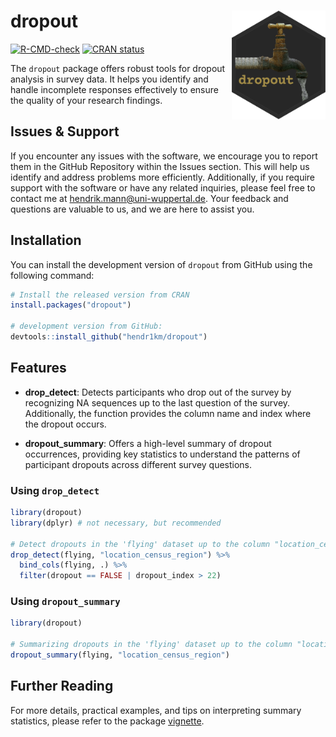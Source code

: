 # dropout <img src="man/figures/logo.png" align="right" width="150" />

<!-- badges: start -->
[![R-CMD-check](https://github.com/hendr1km/dropout/actions/workflows/R-CMD-check.yaml/badge.svg)](https://github.com/hendr1km/dropout/actions/workflows/R-CMD-check.yaml)
[![CRAN status](https://www.r-pkg.org/badges/version/dropout)](https://CRAN.R-project.org/package=dropout)
<!-- badges: end -->

The `dropout` package offers robust tools for dropout analysis in survey data. It helps you identify and handle incomplete responses effectively to ensure the quality of your research findings.

## Issues & Support

If you encounter any issues with the software, we encourage you to report them in the GitHub Repository within the Issues section. This will help us identify and address problems more efficiently. Additionally, if you require support with the software or have any related inquiries, please feel free to contact me at hendrik.mann@uni-wuppertal.de. Your feedback and questions are valuable to us, and we are here to assist you.


## Installation

You can install the development version of `dropout` from GitHub using the following command:

```r
# Install the released version from CRAN
install.packages("dropout")

# development version from GitHub:
devtools::install_github("hendr1km/dropout")
```

## Features

- **drop_detect**: Detects participants who drop out of the survey by recognizing NA sequences up to the last question of the survey. Additionally, the function provides the column name and index where the dropout occurs.

- **dropout_summary**: Offers a high-level summary of dropout occurrences, providing key statistics to understand the patterns of participant dropouts across different survey questions.



### Using `drop_detect`

```r
library(dropout)
library(dplyr) # not necessary, but recommended

# Detect dropouts in the 'flying' dataset up to the column "location_census_region"
drop_detect(flying, "location_census_region") %>%
  bind_cols(flying, .) %>%
  filter(dropout == FALSE | dropout_index > 22)
```

### Using `dropout_summary`

```r
library(dropout)

# Summarizing dropouts in the 'flying' dataset up to the column "location_census_region"
dropout_summary(flying, "location_census_region")
```

## Further Reading

For more details, practical examples, and tips on interpreting summary statistics, please refer to the package [vignette](https://hendr1km.github.io/dropout/articles/intro_to_dropout.html).

